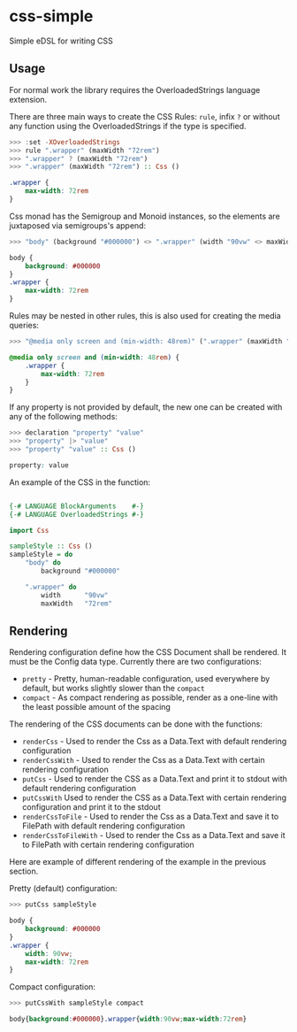 # css-simple
Simple eDSL for writing CSS

## Usage

For normal work the library requires the OverloadedStrings language extension.

There are three main ways to create the CSS Rules: `rule`, infix `?` or
without any function using the OverloadedStrings if the type is specified.
```haskell
>>> :set -XOverloadedStrings
>>> rule ".wrapper" (maxWidth "72rem")
>>> ".wrapper" ? (maxWidth "72rem")
>>> ".wrapper" (maxWidth "72rem") :: Css ()
```

```css
.wrapper {
    max-width: 72rem
}
```

Css monad has the Semigroup and Monoid instances, so the elements are
juxtaposed via semigroups's append:
```haskell
>>> "body" (background "#000000") <> ".wrapper" (width "90vw" <> maxWidth "72rem") :: Css ()
```

```css
body {
    background: #000000
}
.wrapper {
    max-width: 72rem
}
```

Rules may be nested in other rules, this is also used for creating the media
queries:
```haskell
>>> "@media only screen and (min-width: 48rem)" (".wrapper" (maxWidth "72rem")) :: Css ()
```

```css
@media only screen and (min-width: 48rem) {
    .wrapper {
        max-width: 72rem
    }
}
```

If any property is not provided by default, the new one can be created with
any of the following methods:
```haskell
>>> declaration "property" "value"
>>> "property" |> "value"
>>> "property" "value" :: Css ()
```

```css
property: value
```

An example of the CSS in the function:

```haskell

{-# LANGUAGE BlockArguments    #-}
{-# LANGUAGE OverloadedStrings #-}

import Css

sampleStyle :: Css ()
sampleStyle = do
    "body" do
        background "#000000"

    ".wrapper" do
        width      "90vw"
        maxWidth   "72rem"

```

## Rendering

Rendering configuration define how the CSS Document shall be rendered. It must
be the Config data type. Currently there are two configurations:
- `pretty` - Pretty, human-readable configuration, used everywhere by default,
  but works slightly slower than the `compact`
- `compact` - As compact rendering as possible, render as a one-line with the
  least possible amount of the spacing

The rendering of the CSS documents can be done with the functions:
- `renderCss` - Used to render the Css as a Data.Text with default rendering
  configuration
- `renderCssWith` - Used to render the Css as a Data.Text with certain
  rendering configuration
- `putCss` - Used to render the CSS as a Data.Text and print it to stdout with
  default rendering configuration
- `putCssWith` Used to render the CSS as a Data.Text with certain rendering
  configuration and print it to the stdout
- `renderCssToFile` - Used to render the Css as a Data.Text and save it to
  FilePath with default rendering configuration
- `renderCssToFileWith` - Used to render the Css as a Data.Text and save it to
  FilePath with certain rendering configuration

Here are example of different rendering of the example in the previous
section.

Pretty (default) configuration:

```haskell
>>> putCss sampleStyle
```

```css
body {
    background: #000000
}
.wrapper {
    width: 90vw;
    max-width: 72rem
}
```

Compact configuration:

```haskell
>>> putCssWith sampleStyle compact
```

```css
body{background:#000000}.wrapper{width:90vw;max-width:72rem}
```
